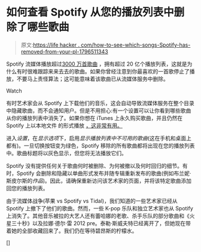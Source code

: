 # 如何查看 Spotify 从您的播放列表中删除了哪些歌曲

> 原文:[https://life hacker . com/how-to-see-which-songs-Spotify-has-removed-from-your-pl-1796511343](https://lifehacker.com/how-to-see-which-songs-spotify-has-removed-from-your-pl-1796511343)

Spotify 流媒体播放超过[3000 万首歌曲](https://press.spotify.com/us/about/) ，拥有超过 20 亿个播放列表，这就是为什么有时很难跟踪来来去去的歌曲。如果你曾经注意到你最喜欢的一首歌停止了播放，不要马上责怪算法；这可能意味着该歌曲已从流媒体服务中删除。

Watch

有时艺术家会从 Spotify 上下载他们的音乐，这会自动导致流媒体服务在整个目录中隐藏歌曲，而不会通知用户。但是不用担心:有一个设置可以让你看到哪些歌曲从你的播放列表中消失了。如果你想在 iTunes 上永久购买歌曲，并且仍然在 Spotify 上以本地文件 的形式播放 [，这非常有用。](https://support.spotify.com/us/using_spotify/features/listen-to-local-files/)

进入*设置*，在*显示选项*下，启用*显示播放列表中不可用的歌曲*(这在手机和桌面上都有)。一旦切换按钮变为绿色，Spotify 移除的所有歌曲都将出现在您的播放列表中。歌曲标题将以灰色显示，但您将无法播放它们。

Spotify 没有提供任何关于歌曲何时被删除、为何被撤以及何时回归的细节。有时，Spotify 会删除和隐藏以单曲形式发布并随专辑重新发布的歌曲(例如布兰妮·斯皮尔斯的*作品*)。因此，请确保重新访问该艺术家的页面，并将该特定歌曲添加回您的播放列表。

由于流媒体战争(苹果 vs Spotify vs Tidal)，我们知道的一些艺术家已经从 Spotify 上撤下了他们的歌曲。然而，一些 K-pop 乐队和独立艺术家也从 Spotify 上消失了。其他音乐被拉的大艺人还有蕾哈娜的老歌、杀手乐队的部分歌曲和《火星三十秒》以及拉娜·德尔·雷 2012 pre。泰勒·斯威夫特已经离开了，但她现在带着她的全部收藏回来了。我们仍在等待碧昂斯的柠檬水。

[]
